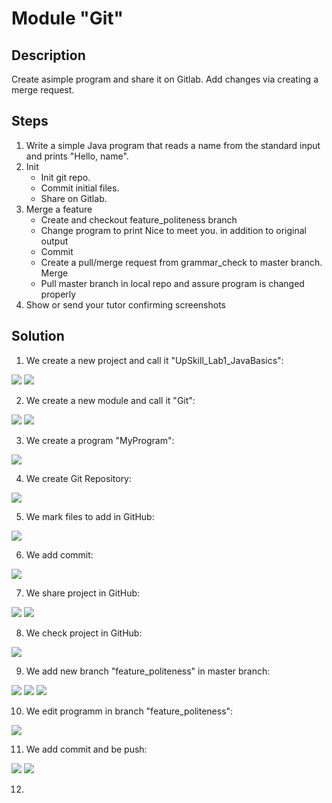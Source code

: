 # Module "Git"
## Description
Create asimple program and share it on Gitlab. Add changes via creating a merge request.
## Steps
1. Write a simple Java program that reads a name from the standard input and prints "Hello, name".
2. Init
    * Init git repo.
    * Commit initial files.
    * Share on Gitlab.
3. Merge a feature
    * Create and checkout feature_politeness branch
    * Change program to print Nice to meet you. in addition to original output
    * Commit
    * Create a pull/merge request from grammar_check to master branch. Merge
    * Pull master branch in local repo and assure program is changed properly
4. Show or send your tutor confirming screenshots
## Solution
1. We create a new project and call it "UpSkill_Lab1_JavaBasics":

![](https://github.com/vitalikulsha/UpSkill_Lab1_JavaBasics/blob/master/Git/img/step1.jpg)
![](https://github.com/vitalikulsha/UpSkill_Lab1_JavaBasics/blob/master/Git/img/step2.jpg)

2. We create a new module and call it "Git":

![](https://github.com/vitalikulsha/UpSkill_Lab1_JavaBasics/blob/master/Git/img/step3.jpg)
![](https://github.com/vitalikulsha/UpSkill_Lab1_JavaBasics/blob/master/Git/img/step4.jpg)

3. We create a program "MyProgram":

![](https://github.com/vitalikulsha/UpSkill_Lab1_JavaBasics/blob/master/Git/img/step5.jpg)

4. We create Git Repository:

![](https://github.com/vitalikulsha/UpSkill_Lab1_JavaBasics/blob/master/Git/img/step7.jpg)

5. We mark files to add in GitHub:

![](https://github.com/vitalikulsha/UpSkill_Lab1_JavaBasics/blob/master/Git/img/step8.jpg)

6. We add commit:

![](https://github.com/vitalikulsha/UpSkill_Lab1_JavaBasics/blob/master/Git/img/step9.jpg)

7. We share project in GitHub:

![](https://github.com/vitalikulsha/UpSkill_Lab1_JavaBasics/blob/master/Git/img/step10.jpg)
![](https://github.com/vitalikulsha/UpSkill_Lab1_JavaBasics/blob/master/Git/img/step11.jpg)

8. We check project in GitHub:

![](https://github.com/vitalikulsha/UpSkill_Lab1_JavaBasics/blob/master/Git/img/step12.jpg)

9. We add new branch "feature_politeness" in master branch:

![](https://github.com/vitalikulsha/UpSkill_Lab1_JavaBasics/blob/master/Git/img/step13.jpg)
![](https://github.com/vitalikulsha/UpSkill_Lab1_JavaBasics/blob/master/Git/img/step14.jpg)
![](https://github.com/vitalikulsha/UpSkill_Lab1_JavaBasics/blob/master/Git/img/step15.jpg)

10. We edit programm in branch "feature_politeness":

![](https://github.com/vitalikulsha/UpSkill_Lab1_JavaBasics/blob/master/Git/img/step16.jpg)

11. We add commit and be push:

![](https://github.com/vitalikulsha/UpSkill_Lab1_JavaBasics/blob/master/Git/img/step17.jpg)
![](https://github.com/vitalikulsha/UpSkill_Lab1_JavaBasics/blob/master/Git/img/step18.jpg)

12. 

